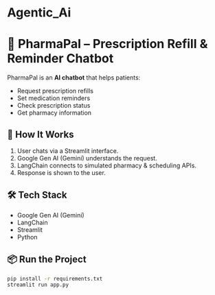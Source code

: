 # Agentic_Ai
# 💊 PharmaPal – Prescription Refill & Reminder Chatbot

PharmaPal is an **AI chatbot** that helps patients:
- Request prescription refills  
- Set medication reminders  
- Check prescription status  
- Get pharmacy information  

## 🔹 How It Works
1. User chats via a Streamlit interface.  
2. Google Gen AI (Gemini) understands the request.  
3. LangChain connects to simulated pharmacy & scheduling APIs.  
4. Response is shown to the user.

## 🛠 Tech Stack
- Google Gen AI (Gemini)  
- LangChain  
- Streamlit  
- Python  

## 📦 Run the Project
```bash
pip install -r requirements.txt
streamlit run app.py

